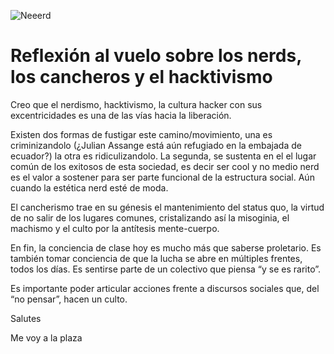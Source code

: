 ![Neeerd](http://media.giphy.com/media/c2xuRmH2e2Xbq/giphy.gif "Nerdos somos")
# Reflexión al vuelo sobre los nerds, los cancheros y el hacktivismo
Creo que el nerdismo, hacktivismo, la cultura hacker con sus excentricidades es una de las vías hacia la liberación.

Existen dos formas de fustigar este camino/movimiento, una es criminizandolo (¿Julian Assange está aún refugiado en la embajada de ecuador?) la otra es ridiculizandolo. La segunda, se sustenta en el el lugar común de los exitosos de esta sociedad, es decir ser cool y no medio nerd es el valor a sostener para ser parte funcional de la estructura social. Aún cuando la estética nerd esté de moda.

El cancherismo trae en su génesis el mantenimiento del status quo, la virtud de no salir de los lugares comunes, cristalizando así la misoginia, el machismo y el culto por la antítesis mente-cuerpo.

En fin, la conciencia de clase hoy es mucho más que saberse proletario. Es también tomar conciencia de que la lucha se abre en múltiples frentes, todos los días. Es sentirse parte de un colectivo que piensa “y se es rarito”.

Es importante poder articular acciones frente a discursos sociales que, del “no pensar”, hacen un culto.

Salutes

Me voy a la plaza
